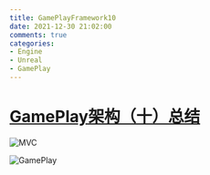 ```yaml
---
title: GamePlayFramework10
date: 2021-12-30 21:02:00
comments: true
categories:
- Engine
- Unreal
- GamePlay
---
```


# [GamePlay架构（十）总结](https://zhuanlan.zhihu.com/p/24170697)

![MVC](/images/Unreal/GamePlay/MVC.jpg)

![GamePlay](/images/Unreal/GamePlay/GamePlay.jpg)